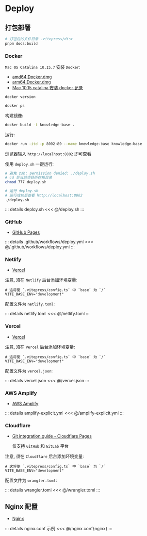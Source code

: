 # Deploy

## 打包部署

```bash
# 打包后的文件目录 .vitepress/dist
pnpm docs:build
```

### Docker

`Mac OS Catalina 10.15.7` 安装 `Docker`:

- [amd64 Docker.dmg](https://desktop.docker.com/mac/main/amd64/93002/Docker.dmg)
- [arm64 Docker.dmg](https://desktop.docker.com/mac/main/arm64/93002/Docker.dmg)
- [Mac 10.15 catalina 安装 docker 记录](https://blog.kelu.org/software/2024/01/02/docker-for-mac-catalina.html)

```bash
docker version

docker ps
```

构建镜像:

```bash
docker build -t knowledge-base .
```

运行:

```bash
docker run -itd -p 8002:80 --name knowledge-base knowledge-base
```

浏览器输入 `http://localhost:8002` 即可查看

使用 `deploy.sh` 一键运行:

```bash
# 避免 zsh: permission denied: ./deploy.sh
# cd 至当前项目所在根目录
chmod 777 deploy.sh

# 运行 deploy.sh
# 运行成功后查看 http://localhost:8002
./deploy.sh
```

::: details deploy.sh
<<< @/deploy.sh
:::

### GitHub

- [GitHub Pages](https://vitepress.dev/guide/deploy#github-pages)

::: details .github/workflows/deploy.yml
<<< @/.github/workflows/deploy.yml
:::

### Netlify

- [Vercel](https://vitepress.dev/guide/deploy#netlify-vercel-cloudflare-pages-aws-amplify-render)

注意, 须在 `Netlify` 后台添加环境变量:

```dotenv
# 这将使 `.vitepress/config.ts` 中 `base` 为 `/`
VITE_BASE_ENV="development"
```

配置文件为 `netlify.toml`:

::: details netlify.toml
<<< @/netlify.toml
:::

### Vercel

- [Vercel](https://vitepress.dev/guide/deploy#netlify-vercel-cloudflare-pages-aws-amplify-render)

注意, 须在 `Vercel` 后台添加环境变量:

```dotenv
# 这将使 `.vitepress/config.ts` 中 `base` 为 `/`
VITE_BASE_ENV="development"
```

配置文件为 `vercel.json`:

::: details vercel.json
<<< @/vercel.json
:::

### AWS Amplify

- [AWS Amplify](https://vitepress.dev/guide/deploy#netlify-vercel-cloudflare-pages-aws-amplify-render)

::: details amplify-explicit.yml
<<< @/amplify-explicit.yml
:::

### Cloudflare

- [Git integration guide - Cloudflare Pages](https://developers.cloudflare.com/pages/get-started/git-integration/)

  仅支持 `GitHub` 和 `GitLab` 平台

注意, 须在 `Cloudflare` 后台添加环境变量:

```dotenv
# 这将使 `.vitepress/config.ts` 中 `base` 为 `/`
VITE_BASE_ENV="development"
```

配置文件为 `wrangler.toml`:

::: details wrangler.toml
<<< @/wrangler.toml
:::

## Nginx 配置

- [Nginx](https://vitepress.dev/guide/deploy#nginx)

::: details nginx.conf 示例
<<< @/nginx.conf{nginx}
:::

